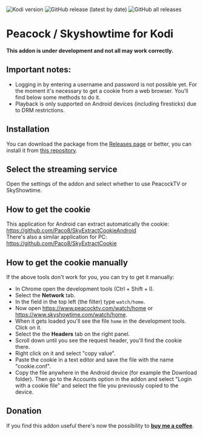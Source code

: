 ![Kodi version](https://img.shields.io/badge/kodi%20versions-18--19--20-blue)
![GitHub release (latest by date)](https://img.shields.io/github/v/release/Paco8/plugin.video.skyott)
![GitHub all releases](https://img.shields.io/github/downloads/Paco8/plugin.video.skyott/total)

# Peacock / Skyshowtime for Kodi

**This addon is under development and not all may work correctly.**

## Important notes: ##
-  Logging in by entering a username and password is not possible yet. For the moment it's necessary to get a cookie from a web browser. You'll find below some methods to do it.
- Playback is only supported on Android devices (including firesticks) due to DRM restrictions.

## Installation
You can download the package from the [Releases page](https://github.com/Paco8/plugin.video.skyott/releases)
or better, you can install it from [this repository](https://github.com/Paco8/kodi-repo/raw/master/mini-repo/repository.addons.paco8/repository.addons.paco8-1.0.0.zip).

## Select the streaming service
Open the settings of the addon and select whether to use PeacockTV or SkyShowtime.

## How to get the cookie ##
This application for Android can extract automatically the cookie:
https://github.com/Paco8/SkyExtractCookieAndroid
<br>
There's also a similar application for PC:
https://github.com/Paco8/SkyExtractCookie

## How to get the cookie manually
If the above tools don't work for you, you can try to get it manually:
- In Chrome open the development tools (Ctrl + Shift + I).
- Select the **Network** tab.
- In the field in the top left (the filter) type `watch/home`.
- Now open https://www.peacocktv.com/watch/home or https://www.skyshowtime.com/watch/home.
- When it gets loaded you'll see the file `home` in the development tools. Click on it.
- Select the the **Headers** tab on the right panel.
- Scroll down until you see the request header, you'll find the cookie there.
- Right click on it and select "copy value".
- Paste the cookie in a text editor and save the file with the name "cookie.conf".
- Copy the file anywhere in the Android device (for example the Download folder). Then go to the Accounts option in the addon and select "Login with a cookie file" and select the file you previously copied to the device.

## Donation
If you find this addon useful there's now the possibility to **[buy me a coffee](https://www.buymeacoffee.com/paco8.addons)**.
